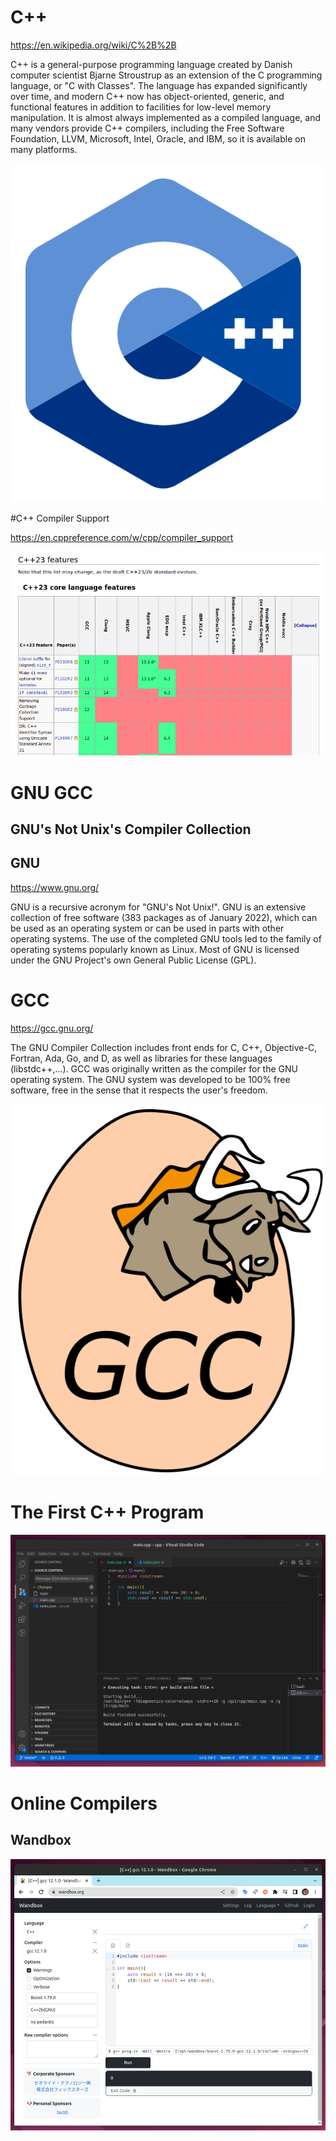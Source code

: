 # C++

https://en.wikipedia.org/wiki/C%2B%2B

C++ is a general-purpose programming language created by Danish computer scientist Bjarne Stroustrup as an extension of the C programming language, or "C with Classes". The language has expanded significantly over time, and modern C++ now has object-oriented, generic, and functional features in addition to facilities for low-level memory manipulation. It is almost always implemented as a compiled language, and many vendors provide C++ compilers, including the Free Software Foundation, LLVM, Microsoft, Intel, Oracle, and IBM, so it is available on many platforms.

![CPP](cpp.png)

#C++ Compiler Support

https://en.cppreference.com/w/cpp/compiler_support

![Compiler Support](compiler-support.png)

# GNU GCC

## GNU's Not Unix's Compiler Collection

## GNU

https://www.gnu.org/

GNU is a recursive acronym for "GNU's Not Unix!". GNU is an extensive collection of free software (383 packages as of January 2022), which can be used as an operating system or can be used in parts with other operating systems. The use of the completed GNU tools led to the family of operating systems popularly known as Linux. Most of GNU is licensed under the GNU Project's own General Public License (GPL).

# GCC

https://gcc.gnu.org/

The GNU Compiler Collection includes front ends for C, C++, Objective-C, Fortran, Ada, Go, and D, as well as libraries for these languages (libstdc++,...). GCC was originally written as the compiler for the GNU operating system. The GNU system was developed to be 100% free software, free in the sense that it respects the user's freedom.

![GCC](gcc.png)

# The First C++ Program

![First CPP](first-cpp.png)

# Online Compilers

## Wandbox

![Wandbox](wandbox.png)